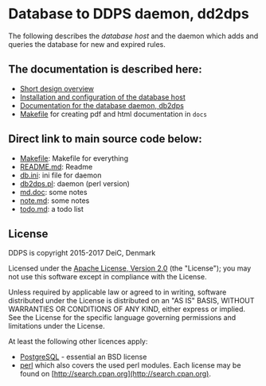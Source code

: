 
# Database to DDPS daemon, dd2dps

The following describes the _database host_ and the daemon which adds and
queries the database for new and expired rules.

## The documentation is described here:

  - [Short design overview](docs/ddps-design-short.md)
  - [Installation and configuration of the database host](docs/ddps-database-server-installation.md)
  - [Documentation for the database daemon, db2dps](docs/db2dps-documentation.md)
  - [Makefile](docs/Makefile) for creating pdf and html documentation in ``docs``

## Direct link to main source code below:

  - [Makefile](src/Makefile): Makefile for everything
  - [README.md](src/README.md): Readme
  - [db.ini](src/db.ini): ini file for daemon
  - [db2dps.pl](src/db2dps.pl): daemon (perl version)
  - [md.doc](src/md.doc): some notes
  - [note.md](src/note.md): some notes
  - [todo.md](src/todo.md): a todo list

## License

DDPS is copyright 2015-2017 DeiC, Denmark

Licensed under the [Apache License, Version 2.0](http://www.apache.org/licenses/LICENSE-2.0)
(the "License"); you may not use this software except in compliance with the
License.

Unless required by applicable law or agreed to in writing, software distributed
under the License is distributed on an "AS IS" BASIS, WITHOUT WARRANTIES OR
CONDITIONS OF ANY KIND, either express or implied. See the License for the
specific language governing permissions and limitations under the License.

At least the following other licences apply:

  - [PostgreSQL](https://www.postgresql.org/about/licence/) - essential an BSD license
  - [perl](https://dev.perl.org/licenses/) which also covers the used perl modules. Each license
    may be found on [http://search.cpan.org](http://search.cpan.org).

